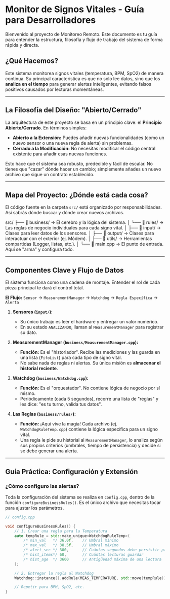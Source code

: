 # Monitor de Signos Vitales - Guía para Desarrolladores

Bienvenido al proyecto de Monitoreo Remoto. Este documento es tu guía para entender la estructura, filosofía y flujo de trabajo del sistema de forma rápida y directa.

## ¿Qué Hacemos?

Este sistema monitorea signos vitales (temperatura, BPM, SpO2) de manera continua. Su principal característica es que no solo lee datos, sino que los **analiza en el tiempo** para generar alertas inteligentes, evitando falsos positivos causados por lecturas momentáneas.

---

## La Filosofía del Diseño: "Abierto/Cerrado"

La arquitectura de este proyecto se basa en un principio clave: el **Principio Abierto/Cerrado**. En términos simples:

* **Abierto a la Extensión:** Puedes añadir nuevas funcionalidades (como un nuevo sensor o una nueva regla de alerta) sin problemas.
* **Cerrado a la Modificación:** No necesitas modificar el código central existente para añadir esas nuevas funciones.

Esto hace que el sistema sea robusto, predecible y fácil de escalar. No tienes que "cazar" dónde hacer un cambio; simplemente añades un nuevo archivo que sigue un contrato establecido.

---

## Mapa del Proyecto: ¿Dónde está cada cosa?

El código fuente en la carpeta `src/` está organizado por responsabilidades. Así sabrás dónde buscar y dónde crear nuevos archivos.

src/
├── 📁 business/         -> El cerebro y la lógica del sistema.
│   └── 📁 rules/       -> Las reglas de negocio individuales para cada signo vital.
│
├── 📁 input/            -> Clases para leer datos de los sensores.
│
├── 📁 output/           -> Clases para interactuar con el exterior (ej. Módem).
│
├── 📁 utils/            -> Herramientas compartidas (Logger, listas, etc.).
│
└── 📜 main.cpp          -> El punto de entrada. Aquí se "arma" y configura todo.


---

## Componentes Clave y Flujo de Datos

El sistema funciona como una cadena de montaje. Entender el rol de cada pieza principal te dará el control total.

**El Flujo:** `Sensor` → `MeasurementManager` → `Watchdog` → `Regla Específica` → `Alerta`

1.  **Sensores (`input/`):**
    * Su único trabajo es leer el hardware y entregar un valor numérico.
    * En su estado `ANALIZANDO`, llaman al `MeasurementManager` para registrar su dato.

2.  **MeasurementManager (`business/MeasurementManager.cpp`):**
    * **Función:** Es el "historiador". Recibe las mediciones y las guarda en una lista (`FifoList`) para cada tipo de signo vital.
    * No sabe nada de reglas ni alertas. Su única misión es **almacenar el historial reciente**.

3.  **Watchdog (`business/Watchdog.cpp`):**
    * **Función:** Es el "orquestador". No contiene lógica de negocio por sí mismo.
    * Periódicamente (cada 5 segundos), recorre una lista de "reglas" y les dice: "es tu turno, valida tus datos".

4.  **Las Reglas (`business/rules/`):**
    * **Función:** ¡Aquí vive la magia! Cada archivo (ej. `WatchdogRuleTemp.cpp`) contiene la lógica específica para un signo vital.
    * Una regla le pide su historial al `MeasurementManager`, lo analiza según sus propios criterios (umbrales, tiempo de persistencia) y decide si se debe generar una alerta.

---

## Guía Práctica: Configuración y Extensión

### ¿Cómo configuro las alertas?

Toda la configuración del sistema se realiza en `config.cpp`, dentro de la función `configureBusinessRules()`. Es el único archivo que necesitas tocar para ajustar los parámetros.

```cpp
// config.cpp

void configureBusinessRules() {
    // 1. Crear una regla para la Temperatura
    auto tempRule = std::make_unique<WatchdogRuleTemp>(
        /* min_val   */ 36.0f,    // Umbral mínimo
        /* max_val   */ 38.5f,    // Umbral máximo
        /* alert_sec */ 300,      // Cuántos segundos debe persistir para alertar
        /* hist_items*/ 60,       // Cuántas lecturas guardar
        /* hist_age  */ 3600      // Antigüedad máxima de una lectura
    );

    // 2. Entregar la regla al Watchdog
    Watchdog::instance().addRule(MEAS_TEMPERATURE, std::move(tempRule));

    // Repetir para BPM, SpO2, etc.
}